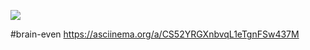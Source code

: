 <a href="https://codeclimate.com/github/IIIpek34/projekt1/maintainability"><img src="https://api.codeclimate.com/v1/badges/1597a6e541009e715e95/maintainability" /></a>

#brain-even
https://asciinema.org/a/CS52YRGXnbvqL1eTgnFSw437M
